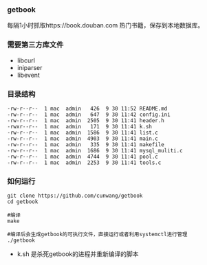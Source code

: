 ### getbook
每隔1小时抓取https://book.douban.com 热门书籍，保存到本地数据库。


### 需要第三方库文件
- libcurl
- iniparser
- libevent

### 目录结构

```
-rw-r--r--  1 mac  admin   426  9 30 11:52 README.md
-rw-r--r--  1 mac  admin   647  9 30 11:42 config.ini
-rw-r--r--  1 mac  admin  2505  9 30 11:41 header.h
-rwxr--r--  1 mac  admin   171  9 30 11:41 k.sh
-rw-r--r--  1 mac  admin  1586  9 30 11:41 list.c
-rw-r--r--  1 mac  admin  4903  9 30 11:41 main.c
-rw-r--r--  1 mac  admin   335  9 30 11:41 makefile
-rw-r--r--  1 mac  admin  1686  9 30 11:41 mysql_muliti.c
-rw-r--r--  1 mac  admin  4744  9 30 11:41 pool.c
-rw-r--r--  1 mac  admin  2253  9 30 11:41 tools.c
```


### 如何运行
```shell
git clone https://github.com/cunwang/getbook
cd getbook

#编译
make 

#编译后会生成getbook的可执行文件，直接运行或者利用systemctl进行管理
./getbook 
```
- k.sh 是杀死getbook的进程并重新编译的脚本
